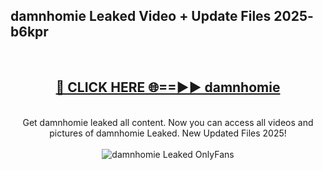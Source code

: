 <h2>damnhomie Leaked Video + Update Files 2025- b6kpr</h2>
<br>
<div align="center">
<h2><a href="https://libra.edu.pl?damnhomie" rel="nofollow">🔴 CLICK HERE 🌐==►► damnhomie</a></h2>
<br>
Get damnhomie leaked all content. Now you can access all videos and pictures of damnhomie Leaked. New Updated Files 2025!
<br>
<br>
<a href="https://libra.edu.pl?damnhomie" rel="nofollow" data-target="animated-image.originalLink"><img src="https://i.ibb.co.com/WyWwxjT/player-gif2.gif" alt="damnhomie Leaked OnlyFans" style="max-width: 100%; display: inline-block;" data-target="animated-image.originalImage"></a>
</div>
<br>